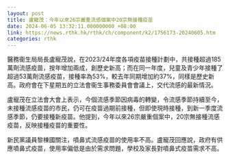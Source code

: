 ```yaml
---
layout: post
title: 盧寵茂：今年以來26宗嚴重流感個案中20宗無接種疫苗
date: 2024-06-05 13:32:11.000000000 +08:00
link: https://news.rthk.hk/rthk/ch/component/k2/1756173-20240605.htm
categories: rthk
---
```


醫務衞生局局長盧寵茂說，在2023/24年度各項疫苗接種計劃中，共接種超過185萬劑流感疫苗，按年增加兩成，創歷史新高；而在同一年度，兒童及青少年接種了超過53萬劑流感疫苗，接種率為53%，較去年同期增加約37%，同樣是歷史新高。政府會在下星期五的立法會衞生事務委員會會議上，交代流感的最新情況。

盧寵茂在立法會大會上表示，今個流感季節因病毒的轉變，令流感季節持續至今，未接種流感疫苗的市民，仍可在疫苗過期前接種，但即使現時接種，到新一季度流感季節，仍要接種新疫苗。他提到，今年以來26宗嚴重個案中，20宗無接種流感疫苗，反映接種疫苗的重要性。

新民黨議員黎棟國關注，噴鼻式流感疫苗的使用率不高。盧寵茂回應說，政府有供應噴鼻式疫苗，使用率偏低是由於需求問題，學校及家長對噴鼻式疫苗需求不高。
